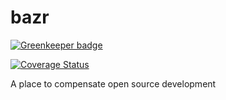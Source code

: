 # bazr

[![Greenkeeper badge](https://badges.greenkeeper.io/AlecAivazis/bazr.svg)](https://greenkeeper.io/)

[![Coverage Status](https://coveralls.io/repos/github/AlecAivazis/bazr/badge.svg)](https://coveralls.io/github/AlecAivazis/bazr)

A place to compensate open source development

<!--
## Getting Started

To run locally, first install `solc`:
```
brew update
brew upgrade
brew tap ethereum/ethereum
brew install solidity
brew linkapps solidity
```

Then install `run` which is used to manage the development tasks for bazr:

```bash
go get github.com/AlecAivazis/run
```
run the installation task:
```bash
run install-deps
```
initialize the testnet
```bash
run genesis
```

## Running Locally

Start the test net:
```bash
run testnet
```
-->
